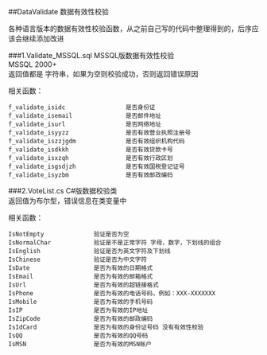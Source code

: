 ##DataValidate 数据有效性校验

各种语言版本的数据有效性校验函数，从之前自己写的代码中整理得到的，后序应该会继续添加改进

###1.Validate_MSSQL.sql
MSSQL版数据有效性校验     
MSSQL 2000+      
返回值都是 字符串，如果为空则校验成功，否则返回错误原因

相关函数：

    f_validate_isidc                 是否身份证
    f_validate_isemail               是否邮件地址
    f_validate_isurl                 是否网络地址
    f_validate_isyyzz                是否有效营业执照注册号
    f_validate_iszzjgdm              是否有效组织机构代码
    f_validate_isdkkh                是否有效贷款卡号
    f_validate_isxzqh                是否有效行政区划
    f_validate_isgsdjzh              是否有效国税登记证号
    f_validate_isyzbm                是否有效邮政编码

###2.VoteList.cs 
C#版数据校验类    
返回值为布尔型，错误信息在类变量中

相关函数：

    IsNotEmpty              验证是否为空
    IsNormalChar            验证是不是正常字符 字母，数字，下划线的组合
    IsEnglish               验证是否为英文字符及下划线
    IsChinese               验证是否为中文字符
    IsDate                  是否为有效的日期格式
    IsEmail                 是否为有效的邮箱格式
    IsUrl                   是否为有效的超链接格式
    IsPhone                 是否为有效的电话号码，例如：XXX-XXXXXXX
    IsMobile                是否为有效的手机号码
    IsIP                    是否为有效的IP地址
    IsZipCode               是否为有效的邮政编码
    IsIdCard                是否为有效的身份证号码 没有有效性校验
    IsQQ                    是否为有效的QQ号码
    IsMSN                   是否为有效的MSN帐户
    
    
    
